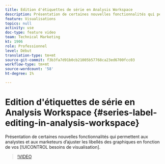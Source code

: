 ```yaml
---
title: Edition d'étiquettes de série en Analysis Workspace
description: Présentation de certaines nouvelles fonctionnalités qui permettent aux analystes et aux marketeurs d’ajuster les libellés des graphiques en fonction de vos besoins de visualisation.
feature: Visualisations
topics: null
activity: use
doc-type: feature video
team: Technical Marketing
kt: 1906
role: Professionnel
level: Début
translation-type: tm+mt
source-git-commit: f3b3fa7d91b0cb21005b57768ca23ed6700fcc03
workflow-type: tm+mt
source-wordcount: '58'
ht-degree: 1%

---
```



# Edition d&#39;étiquettes de série en Analysis Workspace {#series-label-editing-in-analysis-workspace}

Présentation de certaines nouvelles fonctionnalités qui permettent aux analystes et aux marketeurs d’ajuster les libellés des graphiques en fonction de vos [!UICONTROL besoins de visualisation].

>[!VIDEO](https://video.tv.adobe.com/v/23728/?quality=12)
